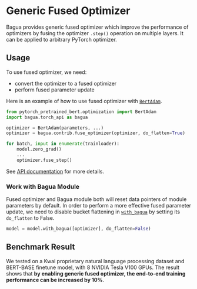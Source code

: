 # Generic Fused Optimizer

Bagua provides generic fused optimizer which improve the performance of optimizers by fusing the optimizer `.step()`
operation on multiple layers. It can be applied to arbitrary PyTorch optimizer.

## Usage

To use fused optimizer, we need:
* convert the optimizer to a fused optimizer
* perform fused parameter update

Here is an example of how to use fused optimizer with [`BertAdam`](https://huggingface.co/transformers/main_classes/optimizer_schedules.html?highlight=adamw#transformers.AdamW).

```python
from pytorch_pretrained_bert.optimization import BertAdam
import bagua.torch_api as bagua

optimizer = BertAdam(parameters, ...)
optimizer = bagua.contrib.fuse_optimizer(optimizer, do_flatten=True)

for batch, input in enumerate(trainloader):
    model.zero_grad()
    ...
    optimizer.fuse_step()
```

See [API documentation](https://bagua.readthedocs.io/en/latest/autoapi/bagua/torch_api/contrib/index.html#bagua.torch_api.contrib.fuse_optimizer) for more details.

### Work with Bagua Module

Fused optimizer and Bagua module both will reset data pointers of module parameters by default. In order to perform a
more effective fused parameter update, we need to disable bucket flattening in
[`with_bagua`](https://bagua.readthedocs.io/en/latest/autoapi/bagua/torch_api/distributed/index.html#bagua.torch_api.distributed.BaguaModule.with_bagua)
by setting its `do_flatten` to False.

```python
model = model.with_bagua([optimizer], do_flatten=False)
```

## Benchmark Result

We tested on a Kwai proprietary natural language processing dataset and BERT-BASE finetune model, with 8 NVIDIA Tesla
V100 GPUs. The result shows that **by enabling generic fused optimizer, the end-to-end training performance can be increased by 10%**.